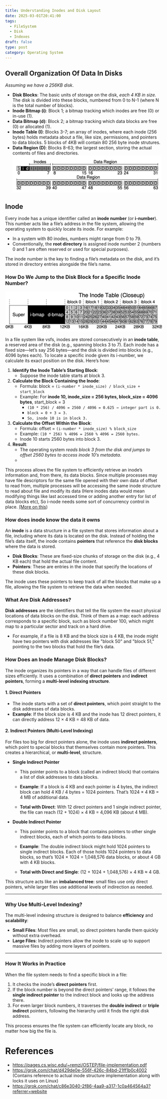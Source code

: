 ```yaml
---
title: Understanding Inodes and Disk Layout
date: 2025-03-01T20:41:00
tags:
  - FileSystem
  - Disk
  - Indexes
draft: false
type: post
category: Operating System
---
```


## Overall Organization Of Data In Disks

*Assuming we have a 256KB disk*.
- **Disk Blocks**: The basic units of storage on the disk, *each 4 KB in size.* The disk is divided into these blocks, numbered from 0 to N-1 (where N is the total number of blocks).
- **Inode Bitmap (i)**: Block 1; a bitmap tracking which inodes are free (0) or in-use (1).
- **Data Bitmap (d)**: Block 2; a bitmap tracking which data blocks are free (0) or allocated (1).
- **Inode Table (I)**: Blocks 3-7; an array of inodes, where each inode (256 bytes) holds metadata about a file, like size, permissions, and pointers to data blocks.
  5 blocks of 4KB will contain 80 256 byte inode strutures.
- **Data Region (D)**: Blocks 8-63; the largest section, storing the actual contents of files and directories.
![Pasted image 20250301204506.png](/media/pasted-image-20250301204506.png)

## Inode

Every inode has a unique identifier called an **inode number** (or **i-number**). This number acts like a file’s address in the file system, allowing the operating system to quickly locate its inode. For example:
- In a system with 80 inodes, numbers might range from 0 to 79.
- Conventionally, the **root directory** is assigned inode number 2 (numbers 0 and 1 are often reserved or used for special purposes).

The inode number is the key to finding a file’s metadata on the disk, and it’s stored in directory entries alongside the file’s name.

### How Do We Jump to the Disk Block for a Specific Inode Number?

![Pasted image 20250301210115.png](/media/pasted-image-20250301210115.png)

In a file system like vsfs, inodes are stored consecutively in an **inode table**, a reserved area of the disk (e.g., spanning blocks 3 to 7). Each inode has a fixed size—let’s say 256 bytes—and the disk is divided into blocks (e.g., 4096 bytes each). To locate a specific inode given its i-number, we calculate its exact position on the disk. Here’s how:

1. **Identify the Inode Table’s Starting Block**:  
    - Suppose the inode table starts at block 3.  
2. **Calculate the Block Containing the Inode**:  
    - Formula: block = `(i-number * inode_size) / block_size + start_block`
    - Example: For **inode 10, inode_size = 256 bytes, block_size = 4096 bytes**,
      start_block = 3
        - `(10 * 256) / 4096 = 2560 / 4096 = 0.625 → integer part is 0.`
        - `block = 0 + 3 = 3.`
        - `So, inode 10 is in block 3.`
3. **Calculate the Offset Within the Block**:  
    - Formula: offset = `(i-number * inode_size) % block_size`
    - Example: `(10 * 256) % 4096 = 2560 % 4096 = 2560 bytes.`
    - Inode 10 starts 2560 bytes into block 3.
4. **Result**:  
    - The operating system *reads block 3 from the disk and jumps to offset 2560 bytes to access inode 10’s metadata*.
    - 
This process allows the file system to efficiently retrieve an inode’s information and, from there, its data blocks.
Since multiple processes may have file descriptors for the same file opened with their own data of offset to read from, multiple processes will be accessing the same inode structure to read about file and modify its data (Here inodes data would mean modifying things like last accessed time or adding another entry for list of data blocks etc), So i-node needs some sort of concurrency control in place. [(More on this](https://grok.com/chat/d429de0e-556f-426c-84bd-21ff1b0c4002 ))

### How does inode know the data it owns

An **inode** is a data structure in a file system that stores information about a file, including where its data is located on the disk. Instead of holding the file’s data itself, the inode contains **pointers** that reference the **disk blocks** where the data is stored.
- **Disk Blocks**: These are fixed-size chunks of storage on the disk (e.g., 4 KB each) that hold the actual file content.
- **Pointers**: These are entries in the inode that specify the locations of these disk blocks.
  
The inode uses these pointers to keep track of all the blocks that make up a file, allowing the file system to retrieve the data when needed.

### What Are Disk Addresses?

**Disk addresses** are the identifiers that tell the file system the exact physical locations of data blocks on the disk. Think of them as a map: each address corresponds to a specific block, such as block number 100, which might map to a particular sector and track on a hard drive.

- For example, if a file is 8 KB and the block size is 4 KB, the inode might have two pointers with disk addresses like "block 50" and "block 51," pointing to the two blocks that hold the file’s data.

### How Does an Inode Manage Disk Blocks?

The inode organizes its pointers in a way that can handle files of different sizes efficiently. It uses a combination of **direct pointers** and **indirect pointers**, forming a **multi-level indexing structure**.
#### 1. **Direct Pointers**

- The inode starts with a set of **direct pointers**, which point straight to the disk addresses of data blocks.
- **Example**: If the block size is 4 KB and the inode has 12 direct pointers, it can directly address 12 × 4 KB = 48 KB of data.
  
#### 2. **Indirect Pointers (Multi-Level Indexing)**

For files too big for direct pointers alone, the inode uses **indirect pointers**, which point to special blocks that themselves contain more pointers. This creates a hierarchical, or **multi-level**, structure.

- **Single Indirect Pointer**
    - This pointer points to a block (called an indirect block) that contains a list of disk addresses to data blocks.
      
    - **Example**: If a block is 4 KB and each pointer is 4 bytes, the indirect block can hold 4 KB / 4 bytes = 1024 pointers. That’s 1024 × 4 KB = 4 MB of additional data.
      
    - **Total with Direct**: With 12 direct pointers and 1 single indirect pointer, the file can reach (12 + 1024) × 4 KB = 4,096 KB (about 4 MB).

  
- **Double Indirect Pointer**
    - This pointer points to a block that contains pointers to other single indirect blocks, each of which points to data blocks.
    
    - **Example**: The double indirect block might hold 1024 pointers to single indirect blocks. Each of those holds 1024 pointers to data blocks, so that’s 1024 × 1024 = 1,048,576 data blocks, or about 4 GB with 4 KB blocks.
      
    - **Total with Direct and Single**: (12 + 1024 + 1,048,576) × 4 KB ≈ 4 GB.  

This structure acts like an **imbalanced tree**: small files use only direct pointers, while larger files use additional levels of indirection as needed.

---

### Why Use Multi-Level Indexing?

The multi-level indexing structure is designed to balance **efficiency** and **scalability**:

- **Small Files**: Most files are small, so direct pointers handle them quickly without extra overhead.
- **Large Files**: Indirect pointers allow the inode to scale up to support massive files by adding more layers of pointers.

---

### How It Works in Practice

When the file system needs to find a specific block in a file:

1. It checks the inode’s **direct pointers** first.
2. If the block number is beyond the direct pointers’ range, it follows the **single indirect pointer** to the indirect block and looks up the address there.
3. For even larger block numbers, it traverses the **double indirect** or **triple indirect** pointers, following the hierarchy until it finds the right disk address.
  
This process ensures the file system can efficiently locate any block, no matter how big the file is.



# References

- https://pages.cs.wisc.edu/~remzi/OSTEP/file-implementation.pdf
- https://grok.com/chat/d429de0e-556f-426c-84bd-21ff1b0c4002 (Contains reference to actual inode structure implementation along with locks it uses on Linux)
- https://grok.com/chat/c86e3040-2f86-4aa9-a317-1c0a464564a3?referrer=website